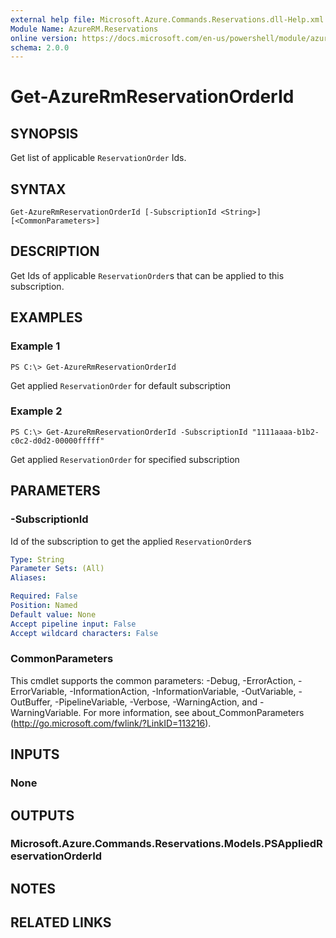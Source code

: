 ```yaml
---
external help file: Microsoft.Azure.Commands.Reservations.dll-Help.xml
Module Name: AzureRM.Reservations
online version: https://docs.microsoft.com/en-us/powershell/module/azurerm.reservations/get-azurermreservationorderid
schema: 2.0.0
---
```


# Get-AzureRmReservationOrderId

## SYNOPSIS
Get list of applicable `ReservationOrder` Ids.

## SYNTAX

```
Get-AzureRmReservationOrderId [-SubscriptionId <String>] [<CommonParameters>]
```

## DESCRIPTION
Get Ids of applicable `ReservationOrder`s that can be applied to this subscription.

## EXAMPLES

### Example 1
```
PS C:\> Get-AzureRmReservationOrderId
```

Get applied `ReservationOrder` for default subscription

### Example 2
```
PS C:\> Get-AzureRmReservationOrderId -SubscriptionId "1111aaaa-b1b2-c0c2-d0d2-00000fffff"
```

Get applied `ReservationOrder` for specified subscription

## PARAMETERS

### -SubscriptionId
Id of the subscription to get the applied `ReservationOrder`s

```yaml
Type: String
Parameter Sets: (All)
Aliases: 

Required: False
Position: Named
Default value: None
Accept pipeline input: False
Accept wildcard characters: False
```

### CommonParameters
This cmdlet supports the common parameters: -Debug, -ErrorAction, -ErrorVariable, -InformationAction, -InformationVariable, -OutVariable, -OutBuffer, -PipelineVariable, -Verbose, -WarningAction, and -WarningVariable. For more information, see about_CommonParameters (http://go.microsoft.com/fwlink/?LinkID=113216).

## INPUTS

### None

## OUTPUTS

### Microsoft.Azure.Commands.Reservations.Models.PSAppliedReservationOrderId

## NOTES

## RELATED LINKS

